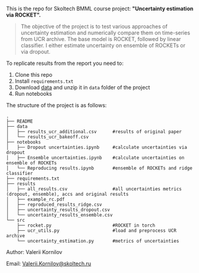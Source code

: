 This is the repo for Skoltech BMML course project:  **"Uncertainty estimation via ROCKET".**

> The objective of the project is to test various approaches of uncertainty estimation and numerically compare them on time-series from UCR archive.
> The base model is ROCKET, followed by linear classifier. I either estimate uncertainty on ensemble of ROCKETs or via dropout.

To replicate results from the report you need to:

1)  Clone this repo
2)  Install `requirements.txt`
3)  Download [data](http://www.timeseriesclassification.com/Downloads/Archives/Univariate2018_ts.zip) and unzip it in `data` folder of the project
4)  Run notebooks

The structure of the project is as follows:


    .
    ├── README
    ├── data
    │   ├── results_ucr_additional.csv      #results of original paper
    │   └── results_ucr_bakeoff.csv   
    ├── notebooks
    │   ├── Dropout uncertainties.ipynb     #calculate uncertainties via dropout
    │   ├── Ensemble uncertainties.ipynb    #calculate uncertainties on ensemble of ROCKETs
    │   └── Reproducing results.ipynb       #ensemble of ROCKETs and ridge classifier
    ├── requirements.txt
    ├── results
    │   ├── all_results.csv                 #all uncertainties metrics (dropout, ensemble), accs and original results
    │   ├── example_rc.pdf
    │   ├── reproduced_results_ridge.csv
    │   ├── uncertainty_results_dropout.csv
    │   └── uncertainty_results_ensemble.csv
    └── src
        ├── rocket.py                       #ROCKET in torch
        ├── ucr_utils.py                    #load and preprocess UCR archive
        └── uncertainty_estimation.py       #metrics of uncertainties

Author: Valerii Kornilov

Email: Valerii.Kornilov@skoltech.ru
